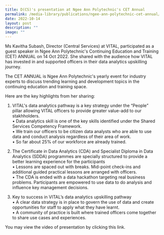 ```yaml
---
title: D(CS)'s presentation at Ngee Ann Polytechnic's CET Annual
permalink: /media-library/publications/ngee-ann-polytechnic-cet-annual/
date: 2022-10-14
layout: post
description: ""
image: ""
---
```

Ms Kavitha Subash, Director (Central Services) at VITAL, participated as a guest speaker in Ngee Ann Polytechnic's Continuing Education and Training (CET) ANNUAL on 14 Oct 2022. She shared with the audience how VITAL has invested in and supported officers in their data analytics upskilling journey.  

The CET ANNUAL is Ngee Ann Polytechnic's yearly event for industry experts to discuss trending learning and development topics in the continuing education and training space.

Here are the key highlights from her sharing:

1. VITAL's data analytics pathway is a key strategy under the “People” pillar allowing VITAL officers to provide greater value-add to our stakhholders.<br>
• Data analytics skill is one of the key skills identified under the Shared Services Competency Framework.<br>
•	We train our officers to be citizen data analysts who are able to use data and conduct analysis regardless of their area of work.<br>
•	So far about 25% of our workforce are already trained.

2.	The Certificate in Data Analytics (CDA) and Specialist Diploma in Data Analytics (SDDA) programmes are specially structured to provide a better learning experience for the participants
<br>•	Lessons are spaced out with breaks. Mid-point check-ins and additional guided practical lessons are arranged with officers. 
<br>•	The CDA is ended with a data hackathon targeting real business problems. Participants are empowered to use data to do analysis and influence key management decisions.

3.	Key to success in VITAL’s data analytics upskilling pathway
<br>•	A clear data strategy is in place to govern the use of data and create opportunities for staff to apply what they have learnt.
<br>•	A community of practice is built where trained officers come together to share use cases and experiences.

You may view the video of presentation by clicking this link. 
